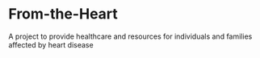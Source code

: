 # From-the-Heart
A project to provide healthcare and resources for individuals and families affected by heart disease
